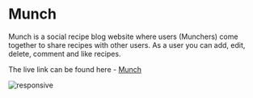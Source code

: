 # Munch

Munch is a social recipe blog website where users (Munchers) come together to share recipes with other users. As a user you can add, edit, delete, comment and like recipes.

The live link can be found here - [Munch]()

![responsive]()

